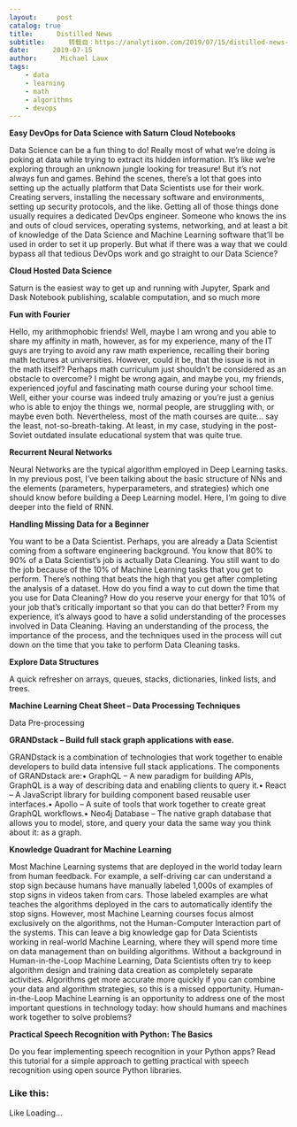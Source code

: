 ```yaml
---
layout:     post
catalog: true
title:      Distilled News
subtitle:      转载自：https://analytixon.com/2019/07/15/distilled-news-1132/
date:      2019-07-15
author:      Michael Laux
tags:
    - data
    - learning
    - math
    - algorithms
    - devops
---
```


**Easy DevOps for Data Science with Saturn Cloud Notebooks**

Data Science can be a fun thing to do! Really most of what we’re doing is poking at data while trying to extract its hidden information. It’s like we’re exploring through an unknown jungle looking for treasure! But it’s not always fun and games. Behind the scenes, there’s a lot that goes into setting up the actually platform that Data Scientists use for their work. Creating servers, installing the necessary software and environments, setting up security protocols, and the like. Getting all of those things done usually requires a dedicated DevOps engineer. Someone who knows the ins and outs of cloud services, operating systems, networking, and at least a bit of knowledge of the Data Science and Machine Learning software that’ll be used in order to set it up properly. But what if there was a way that we could bypass all that tedious DevOps work and go straight to our Data Science?

**Cloud Hosted Data Science**

Saturn is the easiest way to get up and running with Jupyter, Spark and Dask Notebook publishing, scalable computation, and so much more

**Fun with Fourier**

Hello, my arithmophobic friends! Well, maybe I am wrong and you able to share my affinity in math, however, as for my experience, many of the IT guys are trying to avoid any raw math experience, recalling their boring math lectures at universities. However, could it be, that the issue is not in the math itself? Perhaps math curriculum just shouldn’t be considered as an obstacle to overcome? I might be wrong again, and maybe you, my friends, experienced joyful and fascinating math course during your school time. Well, either your course was indeed truly amazing or you’re just a genius who is able to enjoy the things we, normal people, are struggling with, or maybe even both. Nevertheless, most of the math courses are quite… say the least, not-so-breath-taking. At least, in my case, studying in the post-Soviet outdated insulate educational system that was quite true.

**Recurrent Neural Networks**

Neural Networks are the typical algorithm employed in Deep Learning tasks. In my previous post, I’ve been talking about the basic structure of NNs and the elements (parameters, hyperparameters, and strategies) which one should know before building a Deep Learning model. Here, I’m going to dive deeper into the field of RNN.

**Handling Missing Data for a Beginner**

You want to be a Data Scientist. Perhaps, you are already a Data Scientist coming from a software engineering background. You know that 80% to 90% of a Data Scientist’s job is actually Data Cleaning. You still want to do the job because of the 10% of Machine Learning tasks that you get to perform. There’s nothing that beats the high that you get after completing the analysis of a dataset. How do you find a way to cut down the time that you use for Data Cleaning? How do you reserve your energy for that 10% of your job that’s critically important so that you can do that better? From my experience, it’s always good to have a solid understanding of the processes involved in Data Cleaning. Having an understanding of the process, the importance of the process, and the techniques used in the process will cut down on the time that you take to perform Data Cleaning tasks.

**Explore Data Structures**

A quick refresher on arrays, queues, stacks, dictionaries, linked lists, and trees.

**Machine Learning Cheat Sheet – Data Processing Techniques**

Data Pre-processing

**GRANDstack – Build full stack graph applications with ease.**

GRANDstack is a combination of technologies that work together to enable developers to build data intensive full stack applications. The components of GRANDstack are:• GraphQL – A new paradigm for building APIs, GraphQL is a way of describing data and enabling clients to query it.• React – A JavaScript library for building component based reusable user interfaces.• Apollo – A suite of tools that work together to create great GraphQL workflows.• Neo4j Database – The native graph database that allows you to model, store, and query your data the same way you think about it: as a graph.

**Knowledge Quadrant for Machine Learning**

Most Machine Learning systems that are deployed in the world today learn from human feedback. For example, a self-driving car can understand a stop sign because humans have manually labeled 1,000s of examples of stop signs in videos taken from cars. Those labeled examples are what teaches the algorithms deployed in the cars to automatically identify the stop signs. However, most Machine Learning courses focus almost exclusively on the algorithms, not the Human-Computer Interaction part of the systems. This can leave a big knowledge gap for Data Scientists working in real-world Machine Learning, where they will spend more time on data management than on building algorithms. Without a background in Human-in-the-Loop Machine Learning, Data Scientists often try to keep algorithm design and training data creation as completely separate activities. Algorithms get more accurate more quickly if you can combine your data and algorithm strategies, so this is a missed opportunity. Human-in-the-Loop Machine Learning is an opportunity to address one of the most important questions in technology today: how should humans and machines work together to solve problems?

**Practical Speech Recognition with Python: The Basics**

Do you fear implementing speech recognition in your Python apps? Read this tutorial for a simple approach to getting practical with speech recognition using open source Python libraries.

### Like this:

Like Loading...

